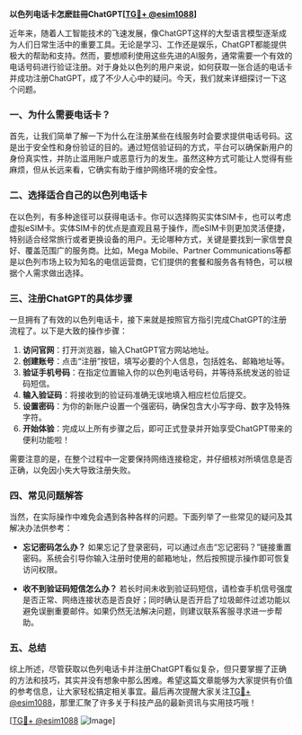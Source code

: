 **以色列电话卡怎麽註冊ChatGPT[[TG💪+ @esim1088](https://t.me/s/esim1088)]**

近年来，随着人工智能技术的飞速发展，像ChatGPT这样的大型语言模型逐渐成为人们日常生活中的重要工具。无论是学习、工作还是娱乐，ChatGPT都能提供极大的帮助和支持。然而，要想顺利使用这些先进的AI服务，通常需要一个有效的电话号码进行验证注册。对于身处以色列的用户来说，如何获取一张合适的电话卡并成功注册ChatGPT，成了不少人心中的疑问。今天，我们就来详细探讨一下这个问题。

### 一、为什么需要电话卡？

首先，让我们简单了解一下为什么在注册某些在线服务时会要求提供电话号码。这是出于安全性和身份验证的目的。通过短信验证码的方式，平台可以确保新用户的身份真实性，并防止滥用账户或恶意行为的发生。虽然这种方式可能让人觉得有些麻烦，但从长远来看，它确实有助于维护网络环境的安全性。

### 二、选择适合自己的以色列电话卡

在以色列，有多种途径可以获得电话卡。你可以选择购买实体SIM卡，也可以考虑虚拟eSIM卡。实体SIM卡的优点是直观且易于操作，而eSIM卡则更加灵活便捷，特别适合经常旅行或者更换设备的用户。无论哪种方式，关键是要找到一家信誉良好、覆盖范围广的服务商。比如，Mega Mobile、Partner Communications等都是以色列市场上较为知名的电信运营商，它们提供的套餐和服务各有特色，可以根据个人需求做出选择。

### 三、注册ChatGPT的具体步骤

一旦拥有了有效的以色列电话卡，接下来就是按照官方指引完成ChatGPT的注册流程了。以下是大致的操作步骤：

1. **访问官网**：打开浏览器，输入ChatGPT官方网站地址。
2. **创建账号**：点击“注册”按钮，填写必要的个人信息，包括姓名、邮箱地址等。
3. **验证手机号码**：在指定位置输入你的以色列电话号码，并等待系统发送的验证码短信。
4. **输入验证码**：将接收到的验证码准确无误地填入相应栏位后提交。
5. **设置密码**：为你的新账户设置一个强密码，确保包含大小写字母、数字及特殊字符。
6. **开始体验**：完成以上所有步骤之后，即可正式登录并开始享受ChatGPT带来的便利功能啦！

需要注意的是，在整个过程中一定要保持网络连接稳定，并仔细核对所填信息是否正确，以免因小失大导致注册失败。

### 四、常见问题解答

当然，在实际操作中难免会遇到各种各样的问题。下面列举了一些常见的疑问及其解决办法供参考：

- **忘记密码怎么办？**
   如果忘记了登录密码，可以通过点击“忘记密码？”链接重置密码。系统会引导你输入注册时使用的邮箱地址，然后按照提示操作即可恢复访问权限。
   
- **收不到验证码短信怎么办？**
   若长时间未收到验证码短信，请检查手机信号强度是否正常、网络连接状态是否良好；同时确认是否开启了垃圾邮件过滤功能以避免误删重要邮件。如果仍然无法解决问题，则建议联系客服寻求进一步帮助。

### 五、总结

综上所述，尽管获取以色列电话卡并注册ChatGPT看似复杂，但只要掌握了正确的方法和技巧，其实并没有想象中那么困难。希望这篇文章能够为大家提供有价值的参考信息，让大家轻松搞定相关事宜。最后再次提醒大家关注[TG💪+ @esim1088](https://t.me/s/esim1088)，那里汇聚了许多关于科技产品的最新资讯与实用技巧哦！

[[TG💪+ @esim1088](https://t.me/s/esim1088) ![Image](https://i.postimg.cc/4NQfJmqS/Snipaste-2025-05-13-00-14-12.png)]